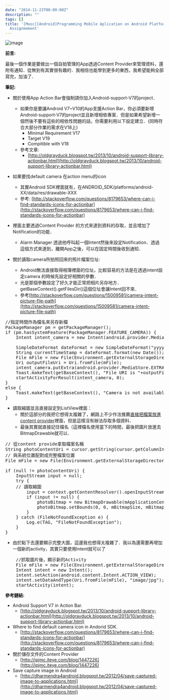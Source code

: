 ```yaml
---
date: "2014-11-23T00:00:00Z"
description: ""
tags: []
title: '[Mooc][Android]Programming Mobile Aplication on Android Platform -Final Peer
  Assignmement'
---
```


![image](http://www.evanlin.com/images/2014/Android_ICON.jpg)

**前言:**

最後一個作業是要做出一個自拍管理的App透過Content Provider來管理資料，還附有通知．從無到有其實很有趣的．我相信也能學到更多的東西，我希望能夠全部寫完，加油了．


**筆記:**

- 關於使用App Action Bar會強制請你加入Android-support-V7的project．
    - 如果你是要讓Android V7~V10的App支援Action Bar，你必須要新增Android-support-V7的project並且新增相依專案．但是如果希望新增一個然後不要有這些的相依性問題的話，你需要利用以下設定建立．(同時符合大部分作業的需求在V18上)
        - Minimal Requirement V17
        - Target V19
        - Compitible with V18                 
    - 參考文章:
        - [http://oldgrayduck.blogspot.tw/2013/10/android-support-library-actionbar.html](http://oldgrayduck.blogspot.tw/2013/10/android-support-library-actionbar.html)
- 如果要找default camera  在action menu的icon
    - 其實Android SDK裡面就有，在ANDROID_SDK/platforms/android-XX/data/res/drawable-XXX
    - 參考: [http://stackoverflow.com/questions/8179653/where-can-i-find-standards-icons-for-actionbar](http://stackoverflow.com/questions/8179653/where-can-i-find-standards-icons-for-actionbar)
    
- 裡面主要透過Content Provider 的方式來達到資料的存取，並且增加了Notification的功能．
    - Alarm Manager 透過他呼叫起一個Intent然後來設定Notification．透過這個方式來達到，離開App之後，可以在固定時間後收到通知．

- 關於讀取camera所拍照回來的照片檔案位址:
    - Android無法直接取得相簿裡面的位址，比較容易的方法是在透過intent設定camera 的時候先設定好相關的參數．
    - 光是那個參數設定了好久才能正常把相片另存地方．getBaseContext().getFilesDir()這個位址會讓Intent回不來．    
    - 參考[http://stackoverflow.com/questions/15009581/camera-intent-picture-file-path](http://stackoverflow.com/questions/15009581/camera-intent-picture-file-path)

<pre class="prettyprint">
//指定時間作為檔名來另存新檔
PackageManager pm = getPackageManager();
if (pm.hasSystemFeature(PackageManager.FEATURE_CAMERA)) {
	Intent intent_camera = new Intent(android.provider.MediaStore.ACTION_IMAGE_CAPTURE);
	
	SimpleDateFormat dateFormat = new SimpleDateFormat("yyyyMMdd_HHmmss");
    String currentTimeStamp = dateFormat.format(new Date());
    File mFile = new File(Environment.getExternalStorageDirectory(), currentTimeStamp+".jpg");
    Uri outputFileUri = Uri.fromFile(mFile);
	intent_camera.putExtra(android.provider.MediaStore.EXTRA_OUTPUT, outputFileUri);
	Toast.makeText(getBaseContext(), "File URI is "+outputFileUri, Toast.LENGTH_LONG).show();
	startActivityForResult(intent_camera, 0);
}
else {
	Toast.makeText(getBaseContext(), "Camera is not available", Toast.LENGTH_LONG).show();
}
</pre>    

- 讀取縮圖並且直接設定到ListView裡面：
    - 關於這部分的我把它想得太複雜了，網路上不少作法推薦[直接把檔案放進content provider](http://dharmendra4android.blogspot.tw/2012/04/save-captured-image-to-applications.htm)裡面，但是這樣沒有辦法存取多個資料．
    - 最後其實就直接記住檔名（這裡檔名使用當下的時間，最後把圖片放進去BitmapDrawable就可以．
<pre class="prettyprint">
// 從content provide拿取檔案名稱
String photoContentUri = cursor.getString(cursor.getColumnIndex(DataContract.PIC_FILE_NAME));
// 與系統位置配對成完整檔案位置
File mFile = new File(Environment.getExternalStorageDirectory(), photoContentUri);

if (null != photoContentUri) {
    InputStream input = null;
    try {
    // 讀取縮圖
    	input = context.getContentResolver().openInputStream(Uri.fromFile(mFile));
    	if (input != null) {
    		photoBitmap = new BitmapDrawable(mApplicationContext.getResources(), input);
    		photoBitmap.setBounds(0, 0, mBitmapSize, mBitmapSize);
    	}
    } catch (FileNotFoundException e) {
    	Log.e(TAG, "FileNotFoundException");
    }
}
</pre>    
 
- 由於點下去還要顯示完整大圖，這邊我也想得太複雜了．我以為還需要再增加一個新的activity，其實只要使用Intent就可以了
<pre class="prettyprint">
    //抓取圖片後，顯示新的Activity
    File mFile = new File(Environment.getExternalStorageDirectory(), fileName);
    Intent intent = new Intent();
    intent.setAction(android.content.Intent.ACTION_VIEW);
    intent.setDataAndType(Uri.fromFile(mFile), "image/jpg");
    startActivity(intent);
</pre>

**參考鏈結:**

- Android Support V7 in Action Bar.
    - [http://oldgrayduck.blogspot.tw/2013/10/android-support-library-actionbar.html](http://oldgrayduck.blogspot.tw/2013/10/android-support-library-actionbar.html)
- Where to find default camera icon in Andorid SDK.
    - [http://stackoverflow.com/questions/8179653/where-can-i-find-standards-icons-for-actionbar](http://stackoverflow.com/questions/8179653/where-can-i-find-standards-icons-for-actionbar)
- 關於儲存文件的Content Provider
    - [http://ipjmc.iteye.com/blog/1447226](http://ipjmc.iteye.com/blog/1447226)
- Save capture image in Android
    - [http://dharmendra4android.blogspot.tw/2012/04/save-captured-image-to-applications.html](http://dharmendra4android.blogspot.tw/2012/04/save-captured-image-to-applications.html)
                  
